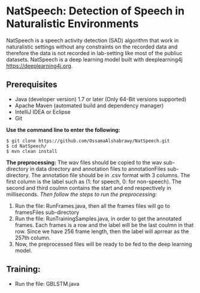 # NatSpeech: Detection of Speech in Naturalistic Environments

NatSpeech is a speech activity detection (SAD) algorithm that work in naturalistic settings without any constraints on the recorded data and therefore the data is not recorded in lab-setting like most of the publiuc datasets. NatSpeech is a deep learning model built with deeplearning4j https://deeplearning4j.org. 

## Prerequisites
* Java (developer version) 1.7 or later (Only 64-Bit versions supported)
* Apache Maven (automated build and dependency manager)
* IntelliJ IDEA or Eclipse
* Git

**Use the command line to enter the following:**
```
$ git clone https://github.com/OssamaAlshabrawy/NatSpeech.git
$ cd NatSpeech/
$ mvn clean install
```

**The preprocessing:**
The wav files should be copied to the wav sub-directory in data directory and annotation files to annotationFiles sub-directory. The annotation file should be in .csv format with 3 columns. The first column is the label such as (1: for speech, 0: for non-speech). The second and third coulmn contains the start and end respectively in milliseconds. 
*Then follow the steps to run the preprocessing:*
1. Run the file: RunFrames.java, then all the frames files will go to framesFiles sub-directory
2. Run the file: RunTrainingSamples.java, in order to get the annotated frames. Each frames is a row and the label will be the last coulmn in that row. Since we have 256 frame length, then the label will aprrear as the 257th column.
3. Now, the preprocessed files will be ready to be fed to the deep learning model.

## Training:
* Run the file: GBLSTM.java


